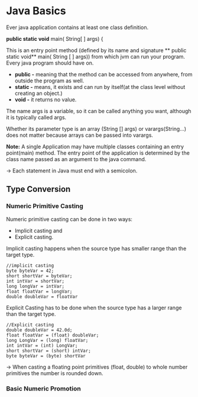 # **Java Basics**

Ever java application contains at least one class definition.

   **public static void** main( String[ ] args) {

This is an entry point method (defined by its name and signature ** public static void** main( String [ ] args)) from which jvm can run your program. Every java program should have on.

- **public -** meaning that the method can be accessed from anywhere, from outside the program as well.
- **static -** means, it exists and can run by itself(at the class level without creating an object.)
- **void -** it returns no value.

The name args is a variable, so it can be called anything you want, although it is typically called args.

Whether its parameter type is an array (String [] args) or varargs(String...) does not matter because arrays can be passed into varargs.

**Note:** A single Application may have multiple classes containing an entry point(main) method. The entry point of the application is determined by the class name passed as an argument to the java command.

-> Each statement in Java must end with a semicolon.

## Type Conversion
### Numeric Primitive Casting
Numeric primitive casting can be done in two ways:
- Implicit casting and
- Explicit casting.

Implicit casting happens when the source type has smaller range than the target type.

    //implicit casting
    byte byteVar = 42;
    short shortVar = byteVar;
    int intVar = shortVar;
    long longVar = intVar;
    float floatVar = longVar;
    double doubleVar = floatVar

Explicit Casting has to be done when the source type has a larger range than the target type.
    
    //Explicit casting
    double doubleVar = 42.0d;
    float floatVar = (float) doubleVar;
    long LongVar = (long) floatVar;
    int intVar = (int) LongVar;
    short shortVar = (short) intVar;
    byte byteVar = (byte) shortVar

-> When casting a floating point primitives (float, double) to whole number primitives the number is rounded down.

### Basic Numeric Promotion

